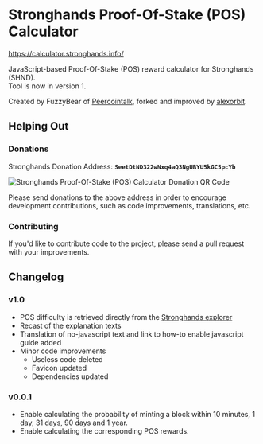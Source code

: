 Stronghands Proof-Of-Stake (POS) Calculator
===

https://calculator.stronghands.info/

JavaScript-based Proof-Of-Stake (POS) reward calculator for Stronghands (SHND).<br>Tool is now in version 1.

Created by FuzzyBear of [Peercointalk](http://peercointalk.org/), forked and improved by [alexorbit](https://github.com/alexorbit/).

## Helping Out

### Donations

Stronghands Donation Address: **```SeetDtND322wNxq4aQ3NgUBYU5kGC5pcYb```**

![Stronghands Proof-Of-Stake (POS) Calculator Donation QR Code](https://i.ibb.co/104BsW2/Captura-de-Tela-2021-01-27-a-s-12-21-57.png "Donate stronghands to this project")

Please send donations to the above address in order to encourage development contributions, such as code improvements, translations, etc.

### Contributing

If you'd like to contribute code to the project, please send a pull request with your improvements.


## Changelog

### v1.0

* POS difficulty is retrieved directly from the [Stronghands explorer](https://explorer.stronghands.info/)
* Recast of the explanation texts
* Translation of no-javascript text and link to how-to enable javascript guide added
* Minor code improvements
    * Useless code deleted
    * Favicon updated
    * Dependencies updated

### v0.0.1

* Enable calculating the probability of minting a block within 10 minutes, 1 day, 31 days, 90 days and 1 year.
* Enable calculating the corresponding POS rewards.
